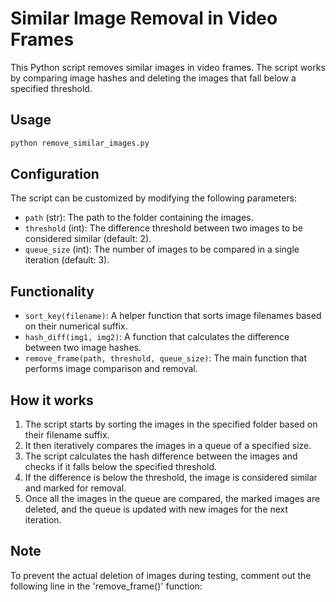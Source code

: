 # Similar Image Removal in Video Frames

This Python script removes similar images in video frames. The script works by comparing image hashes and deleting the images that fall below a specified threshold.

## Usage
```sh
python remove_similar_images.py
```

## Configuration
The script can be customized by modifying the following parameters:

- `path` (str): The path to the folder containing the images.
- `threshold` (int): The difference threshold between two images to be considered similar (default: 2).
- `queue_size` (int): The number of images to be compared in a single iteration (default: 3).

## Functionality
- `sort_key(filename)`: A helper function that sorts image filenames based on their numerical suffix.
- `hash_diff(img1, img2)`: A function that calculates the difference between two image hashes.
- `remove_frame(path, threshold, queue_size)`: The main function that performs image comparison and removal.

## How it works
1. The script starts by sorting the images in the specified folder based on their filename suffix.
2. It then iteratively compares the images in a queue of a specified size.
3. The script calculates the hash difference between the images and checks if it falls below the specified threshold.
4. If the difference is below the threshold, the image is considered similar and marked for removal.
5. Once all the images in the queue are compared, the marked images are deleted, and the queue is updated with new images for the next iteration.

## Note
To prevent the actual deletion of images during testing, comment out the following line in the 'remove_frame()' function:
